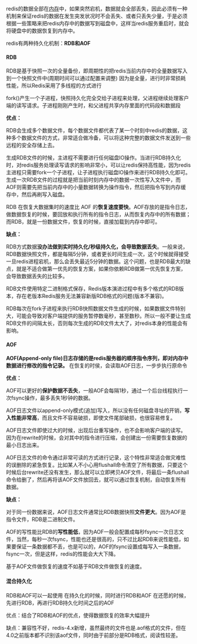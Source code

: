 redis的数据全部在[内存](https://so.csdn.net/so/search?q=%E5%86%85%E5%AD%98&spm=1001.2101.3001.7020)中，如果突然宕机，数据就会全部丢失，因此必须有一种机制来保证redis的数据在发生突发状况时不会丢失、或者只丢失少量，于是必须根据一些策略来把redis内存中的数据写到磁盘中，这样当redis服务重启时，就会将硬盘中的数据恢复到内存中。

redis有两种持久化机制：**RDB和AOF**

#### RDB
RDB是基于快照一次的全量备份，即周期性的把redis当前内存中的全量数据写入到一个快照文件中(周期时间可以通过配置来调整)
因为是全量，进行时非常损耗性能，所以Redis采用了多线程的方式进行

fork()产生一个子进程，快照持久化完全交给子进程来处理，父进程继续处理客户端的读写请求。子进程刚刚产生时，和父进程共享内存里面的代码段和数据段

**优点：**

RDB会生成多个数据文件，每个数据文件都代表了某一个时刻中redis的数据，这种多个数据文件的方式，非常适合做冷备，可以将这种完整的数据文件发送到一些远程的安全存储上去。

生成RDB文件的时候，主进程不需要进行任何磁盘IO操作。当进行RDB持久化时，对redis服务处理读写请求的影响非常小，可以让redis保持高性能，因为redis主进程只需要fork一个子进程，让子进程执行磁盘IO操作来进行RDB持久化即可。生成一次RDB文件的过程就是把当前时刻内存中的数据一次性写入文件中，而AOF则需要先把当前内存中的小量数据转换为操作指令，然后把指令写到内存缓存中，然后再刷写入磁盘。

RDB 在恢复大数据集时的速度比 AOF 的**恢复速度要快**。AOF存放的是指令日志，做数据恢复的时候，要回放和执行所有的指令日志，从而恢复内存中的所有数据；而RDB，就是一份数据文件，恢复的时候，直接加载到内存中即可。

**缺点：**

RDB方式数据**没办法做到实时持久化/秒级持久化，会导致数据丢失**。一般来说，RDB数据快照文件，都是每隔5分钟，或者更长时间生成一次，这个时候就得接受一旦redis进程宕机，那么会丢失最近5分钟的数据。这个问题，也是RDB最大的缺点，就是不适合做第一优先的恢复方案，如果你依赖RDB做第一优先恢复方案，会导致数据丢失的比较多。

RDB文件使用特定二进制格式保存，Redis版本演进过程中有多个格式的RDB版本，存在老版本Redis服务无法兼容新版RDB格式的问题(版本不兼容)。

RDB每次在fork子进程来执行RDB快照数据文件生成的时候，如果数据文件特别大，可能会导致对客户端提供的服务暂停数毫秒，甚至数秒。所以一般不要让生成RDB文件的间隔太长，否则每次生成的RDB文件太大了，对redis本身的性能会有影响。

#### AOF
**AOF(Append-only file)日志存储的是redis服务器的顺序指令序列，即对内存中数据进行修改的指令记录。**
在恢复的时侯，会读取AOF日志，一步步执行原命令

**优点：**

AOF可以更好的**保护数据不丢失**，一般AOF会每隔1秒，通过一个后台线程执行一次fsync操作，最多丢失1秒钟的数据。

AOF日志文件以append-only模式(追加)写入，所以没有任何磁盘寻址的开销，**写入性能非常高**，而且文件不容易破损，即使文件尾部破损，也很容易修复。

AOF日志文件即使过大的时候，出现后台重写操作，也不会影响客户端的读写。因为在rewrite的时候，会对其中的指令进行压缩，会创建出一份需要恢复数据的最小日志出来。

AOF日志文件的命令通过非常可读的方式进行记录，这个特性非常适合做灾难性的误删除的紧急恢复。比如某人不小心用flushall命令清空了所有数据，只要这个时候后台rewrite还没有发生，那么就可以立即拷贝AOF文件，将最后一条flushall命令给删了，然后再将该AOF文件放回去，就可以通过恢复机制，自动恢复所有数据。

**缺点：**

对于同一份数据来说，AOF日志文件通常比RDB数据快照**文件更大**。因为AOF是指令文件，RDB是二进制文件。

AOF的写性能比RDB的**写性能低**，因为AOF一般会配置成每秒fsync一次日志文件，当然，每秒一次fsync，性能也还是很高的，只不过比起RDB来说性能低，如果要保证一条数据都不丢，也是可以的，AOF的fsync设置成每写入一条数据，fsync一次，但是这样，redis的性能会大大下降。

基于AOF文件做恢复的速度不如基于RDB文件做恢复的速度。

#### 混合持久化
RDB和AOF可以一起使用
在持久化的时候，同时进行RDB和AOF
在还愿的时候，先进行RDB，再进行RDB持久化时间之后的AOF

优点：结合了RDB和AOF的优点，使得数据恢复的效率大幅提升
    
缺点：兼容性不好，redis-4.x新增，虽然最终的文件也是.aof格式的文件，但在4.0之前版本都不识别该aof文件，同时由于前部分是RDB格式，阅读性较差。